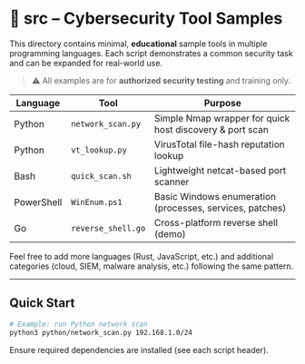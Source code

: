 # 📁 src – Cybersecurity Tool Samples

This directory contains minimal, **educational** sample tools in multiple programming languages.  Each script demonstrates a common security task and can be expanded for real-world use.

> ⚠️  All examples are for **authorized security testing** and training only.

| Language | Tool | Purpose |
|----------|------|---------|
| Python   | `network_scan.py` | Simple Nmap wrapper for quick host discovery & port scan |
| Python   | `vt_lookup.py`    | VirusTotal file-hash reputation lookup |
| Bash     | `quick_scan.sh`   | Lightweight netcat-based port scanner |
| PowerShell | `WinEnum.ps1`   | Basic Windows enumeration (processes, services, patches) |
| Go       | `reverse_shell.go`| Cross-platform reverse shell (demo) |

Feel free to add more languages (Rust, JavaScript, etc.) and additional categories (cloud, SIEM, malware analysis, etc.) following the same pattern.

---

## Quick Start

```bash
# Example: run Python network scan
python3 python/network_scan.py 192.168.1.0/24
```

Ensure required dependencies are installed (see each script header).
